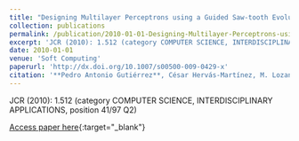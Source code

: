 ```yaml
---
title: "Designing Multilayer Perceptrons using a Guided Saw-tooth Evolutionary Programming Algorithm"
collection: publications
permalink: /publication/2010-01-01-Designing-Multilayer-Perceptrons-using-a-Guided-Saw-tooth-Evolutionary-Programming-Algorithm
excerpt: 'JCR (2010): 1.512 (category COMPUTER SCIENCE, INTERDISCIPLINARY APPLICATIONS, position 41/97 Q2)'
date: 2010-01-01
venue: 'Soft Computing'
paperurl: 'http://dx.doi.org/10.1007/s00500-009-0429-x'
citation: '**Pedro Antonio Gutiérrez**, César Hervás-Martínez, M. Lozano, &quot;Designing Multilayer Perceptrons using a Guided Saw-tooth Evolutionary Programming Algorithm.&quot; Soft Computing, Vol. 14(6), 2010, pp.599--613.'
---
```

JCR (2010): 1.512 (category COMPUTER SCIENCE, INTERDISCIPLINARY APPLICATIONS, position 41/97 Q2)

[Access paper here](http://dx.doi.org/10.1007/s00500-009-0429-x){:target="_blank"}
